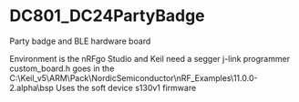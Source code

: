 # DC801_DC24PartyBadge
Party badge and BLE hardware board


Environment is the nRFgo Studio and Keil
need a segger j-link programmer
custom_board.h goes in the C:\Keil_v5\ARM\Pack\NordicSemiconductor\nRF_Examples\11.0.0-2.alpha\bsp
Uses the soft device s130v1 firmware
